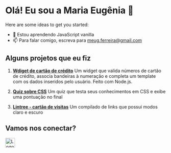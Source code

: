 # Olá! Eu sou a Maria Eugênia 👋

Here are some ideas to get you started:

- 🌱 Estou aprendendo JavaScript vanilla
- 📫 Para falar comigo, escreva para meug.ferreira@gmail.com

## Alguns projetos que eu fiz 

1. **[Wdiget de cartão de crédito]()** Um widget que valida números de cartão de crédito, associa bandeiras à numeração e completa um template com os dados inseridos pelo usuário. Feito com Node.js.

1. **[Quiz sobre CSS]()** Um quiz que testa seus conhecimentos em CSS e exibe uma pontuação no final 

1. **[Lintree - cartão de visitas]()** Um compilado de links que possui modos claro e escuro


## Vamos nos conectar? 

<a href="https://www.linkedin.com/in/maria-eug%C3%AAnia-ferreira-79b08b61/" target="_blank"><img src="https://upload.wikimedia.org/wikipedia/commons/thumb/c/ca/LinkedIn_logo_initials.png/768px-LinkedIn_logo_initials.png" alt="Logo do LinkedIn" width="30"/></a>
